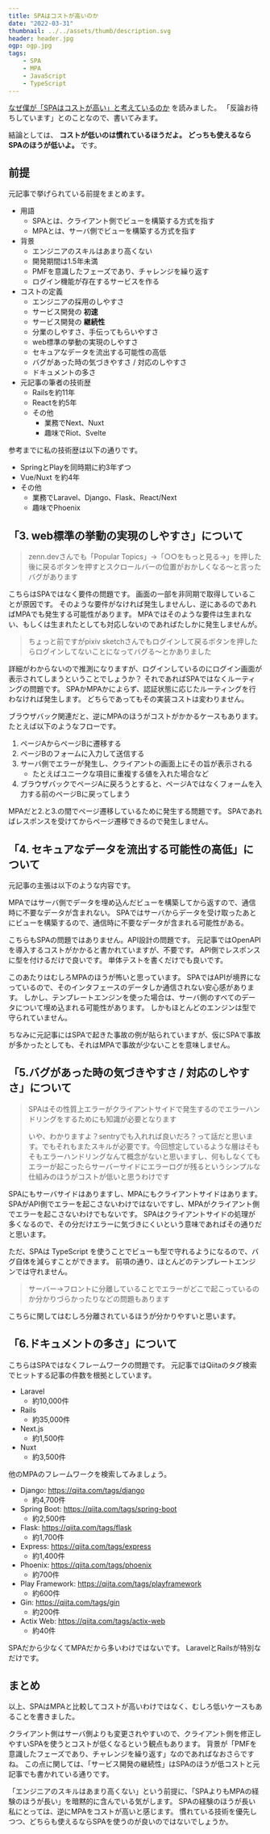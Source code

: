 ```yaml
---
title: SPAはコストが高いのか
date: "2022-03-31"
thumbnail: ../../assets/thumb/description.svg
header: header.jpg
ogp: ogp.jpg
tags:
    - SPA
    - MPA
    - JavaScript
    - TypeScript
---
```


[なぜ僕が「SPAはコストが高い」と考えているのか](https://zenn.dev/sesere/articles/c3917db32777af) を読みました。
「反論お待ちしています」とのことなので、書いてみます。

結論としては、
**コストが低いのは慣れているほうだよ。**
**どっちも使えるならSPAのほうが低いよ。**
です。


## 前提

元記事で挙げられている前提をまとめます。

- 用語
    - SPAとは、クライアント側でビューを構築する方式を指す
    - MPAとは、サーバ側でビューを構築する方式を指す
- 背景
    - エンジニアのスキルはあまり高くない
    - 開発期間は1.5年未満
    - PMFを意識したフェーズであり、チャレンジを繰り返す
    - ログイン機能が存在するサービスを作る
- コストの定義
    - エンジニアの採用のしやすさ
    - サービス開発の **初速**
    - サービス開発の **継続性**
    - 分業のしやすさ、手伝ってもらいやすさ
    - web標準の挙動の実現のしやすさ
    - セキュアなデータを流出する可能性の高低
    - バグがあった時の気づきやすさ / 対応のしやすさ
    - ドキュメントの多さ
- 元記事の筆者の技術歴
    - Railsを約11年
    - Reactを約5年
    - その他
        - 業務でNext、Nuxt
        - 趣味でRiot、Svelte

参考までに私の技術歴は以下の通りです。

- SpringとPlayを同時期に約3年ずつ
- Vue/Nuxt を約4年
- その他
    - 業務でLaravel、Django、Flask、React/Next
    - 趣味でPhoenix


## 「3. web標準の挙動の実現のしやすさ」について

> zenn.devさんでも「Popular Topics」→「○○をもっと見る→」を押した後に戻るボタンを押すとスクロールバーの位置がおかしくなる～と言ったバグがあります

こちらはSPAではなく要件の問題です。
画面の一部を非同期で取得していることが原因です。
そのような要件がなければ発生しませんし、逆にあるのであればMPAでも発生する可能性があります。
MPAではそのような要件は生まれない、もしくは生まれたとしても対応しないのであればたしかに発生しませんが。

> ちょっと前ですがpixiv sketchさんでもログインして戻るボタンを押したらログインしてないことになってバグる～とかありました

詳細がわからないので推測になりますが、ログインしているのにログイン画面が表示されてしまうということでしょうか？
それであればSPAではなくルーティングの問題です。
SPAかMPAかによらず、認証状態に応じたルーティングを行わなければ発生します。
どちらであってもその実装コストは変わりません。

ブラウザバック関連だと、逆にMPAのほうがコストがかかるケースもあります。
たとえば以下のようなフローです。

1. ページAからページBに遷移する
2. ページBのフォームに入力して送信する
3. サーバ側でエラーが発生し、クライアントの画面上にその旨が表示される
    - たとえばユニークな項目に重複する値を入れた場合など
4. ブラウザバックでページAに戻ろうとすると、ページAではなくフォームを入力する前のページBに戻ってしまう

MPAだと2.と3.の間でページ遷移しているために発生する問題です。
SPAであればレスポンスを受けてからページ遷移できるので発生しません。


## 「4. セキュアなデータを流出する可能性の高低」について

元記事の主張は以下のような内容です。

MPAではサーバ側でデータを埋め込んだビューを構築してから返すので、通信時に不要なデータが含まれない。
SPAではサーバからデータを受け取ったあとにビューを構築するので、通信時に不要なデータが含まれる可能性がある。

こちらもSPAの問題ではありません。API設計の問題です。
元記事ではOpenAPIを導入するコストがかかると書かれていますが、不要です。
API側でレスポンスに型を付けるだけで良いです。
単体テストを書くだけでも良いです。

このあたりはむしろMPAのほうが怖いと思っています。
SPAではAPIが境界になっているので、そのインタフェースのデータしか通信されない安心感があります。
しかし、テンプレートエンジンを使った場合は、サーバ側のすべてのデータについて埋め込まれる可能性があります。
しかもほとんどのエンジンは型で守られていません。

ちなみに元記事にはSPAで起きた事故の例が貼られていますが、仮にSPAで事故が多かったとしても、それはMPAで事故が少ないことを意味しません。


## 「5.バグがあった時の気づきやすさ / 対応のしやすさ」について

> SPAはその性質上エラーがクライアントサイドで発生するのでエラーハンドリングをするためにも知識が必要となります
>
> いや、わかりますよ？sentryでも入れれば良いだろ？って話だと思います。でもそれもまたスキルが必要です。今回想定しているような層はそもそもエラーハンドリングなんて概念がないと思いますし、何もしなくてもエラーが起こったらサーバーサイドにエラーログが残るというシンプルな仕組みのほうがコストが低いと思うわけです

SPAにもサーバサイドはありますし、MPAにもクライアントサイドはあります。
SPAがAPI側でエラーを起こさないわけではないですし、MPAがクライアント側でエラーを起こさないわけでもないです。
SPAはクライアントサイドの処理が多くなるので、その分だけエラーに気づきにくいという意味であればその通りだと思います。

ただ、SPAは TypeScript を使うことでビューも型で守れるようになるので、バグ自体を減らすことができます。
前項の通り、ほとんどのテンプレートエンジンでは守れません。

> サーバー→フロントに分離していることでエラーがどこで起こっているのか分かりづらかったりなどの問題もあります

こちらに関してはむしろ分離されているほうが分かりやすいと思います。


## 「6.ドキュメントの多さ」について

こちらはSPAではなくフレームワークの問題です。
元記事ではQiitaのタグ検索でヒットする記事の件数を根拠としています。

- Laravel
    - 約10,000件
- Rails
    - 約35,000件
- Next.js
    - 約1,500件
- Nuxt
    - 約3,500件

他のMPAのフレームワークを検索してみましょう。

- Django: https://qiita.com/tags/django
    - 約4,700件
- Spring Boot: https://qiita.com/tags/spring-boot
    - 約2,500件
- Flask: https://qiita.com/tags/flask
    - 約1,700件
- Express: https://qiita.com/tags/express
    - 約1,400件
- Phoenix: https://qiita.com/tags/phoenix
    - 約700件
- Play Framework: https://qiita.com/tags/playframework
    - 約600件
- Gin: https://qiita.com/tags/gin
    - 約200件
- Actix Web: https://qiita.com/tags/actix-web
    - 約40件

SPAだから少なくてMPAだから多いわけではないです。
LaravelとRailsが特別なだけです。


## まとめ

以上、SPAはMPAと比較してコストが高いわけではなく、むしろ低いケースもあることを書きました。

クライアント側はサーバ側よりも変更されやすいので、クライアント側を修正しやすいSPAを使うとコストが低くなるという観点もあります。
背景が「PMFを意識したフェーズであり、チャレンジを繰り返す」なのであればなおさらですね。
この点に関しては、「サービス開発の継続性」はSPAのほうが低コストと元記事でも書かれている通りです。

「エンジニアのスキルはあまり高くない」という前提に、「SPAよりもMPAの経験のほうが長い」を暗黙的に含んでいる気がします。
SPAの経験のほうが長い私にとっては、逆にMPAをコストが高いと感じます。
慣れている技術を優先しつつ、どちらも使えるならSPAを使うのが良いのではないでしょうか。
